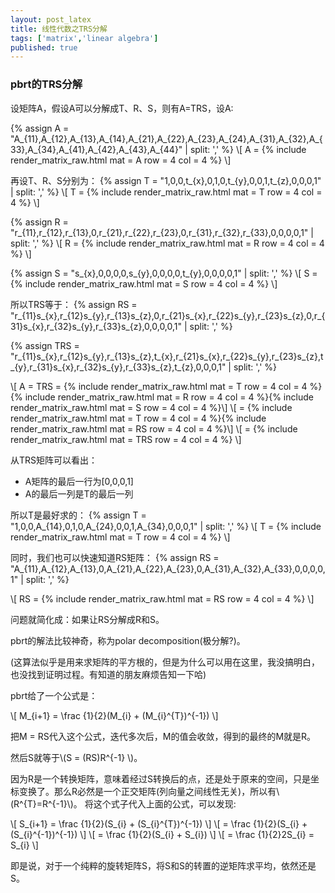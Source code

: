 ```yaml
---
layout: post_latex
title: 线性代数之TRS分解
tags: ['matrix','linear algebra']
published: true
---
```



### pbrt的TRS分解

设矩阵A，假设A可以分解成T、R、S，则有A=TRS，设A:

{% assign A = "A\_\{11\},A\_\{12\},A\_\{13\},A\_\{14\},A\_\{21\},A\_\{22\},A\_\{23\},A\_\{24\},A\_\{31\},A\_\{32\},A\_\{33\},A\_\{34\},A\_\{41\},A\_\{42\},A\_\{43\},A\_\{44\}" | split: ',' %}
\\[ A = {% include render_matrix_raw.html mat = A row = 4 col = 4 %}  \\]

再设T、R、S分别为：
{% assign T = "1,0,0,t\_\{x\},0,1,0,t\_\{y\},0,0,1,t\_\{z\},0,0,0,1" | split: ',' %}
\\[ T = {% include render_matrix_raw.html mat = T row = 4 col = 4 %}  \\]

{% assign R = "r\_\{11\},r\_\{12\},r\_\{13\},0,r\_\{21\},r\_\{22\},r\_\{23\},0,r\_\{31\},r\_\{32\},r\_\{33\},0,0,0,0,1" | split: ',' %}
\\[ R = {% include render_matrix_raw.html mat = R row = 4 col = 4 %}  \\]


{% assign S = "s\_\{x\},0,0,0,0,s\_\{y\},0,0,0,0,t\_\{y\},0,0,0,0,1" | split: ',' %}
\\[ S = {% include render_matrix_raw.html mat = S row = 4 col = 4 %}  \\]


所以TRS等于：
{% assign RS = "r\_\{11\}s\_\{x\},r\_\{12\}s\_\{y\},r\_\{13\}s\_\{z\},0,r\_\{21\}s\_\{x\},r\_\{22\}s\_\{y\},r\_\{23\}s\_\{z\},0,r\_\{31\}s\_\{x\},r\_\{32\}s\_\{y\},r\_\{33\}s\_\{z\},0,0,0,0,1" | split: ',' %}

{% assign TRS = "r\_\{11\}s\_\{x\},r\_\{12\}s\_\{y\},r\_\{13\}s\_\{z\},t\_\{x\},r\_\{21\}s\_\{x\},r\_\{22\}s\_\{y\},r\_\{23\}s\_\{z\},t\_\{y\},r\_\{31\}s\_\{x\},r\_\{32\}s\_\{y\},r\_\{33\}s\_\{z\},t\_\{z\},0,0,0,1" | split: ',' %}

\\[ A = TRS = {% include render_matrix_raw.html mat = T row = 4 col = 4 %}{% include render_matrix_raw.html mat = R row = 4 col = 4 %}{% include render_matrix_raw.html mat = S row = 4 col = 4 %}\\]
\\[ = {% include render_matrix_raw.html mat = T row = 4 col = 4 %}{% include render_matrix_raw.html mat = RS row = 4 col = 4 %}\\]
\\[  = {% include render_matrix_raw.html mat = TRS row = 4 col = 4 %} \\]

从TRS矩阵可以看出：

- A矩阵的最后一行为[0,0,0,1]
- A的最后一列是T的最后一列

所以T是最好求的：
{% assign T = "1,0,0,A\_\{14\},0,1,0,A\_\{24\},0,0,1,A\_\{34\},0,0,0,1" | split: ',' %}
\\[ T = {% include render_matrix_raw.html mat = T row = 4 col = 4 %}  \\]

同时，我们也可以快速知道RS矩阵：
{% assign RS = "A\_\{11\},A\_\{12\},A\_\{13\},0,A\_\{21\},A\_\{22\},A\_\{23\},0,A\_\{31\},A\_\{32\},A\_\{33\},0,0,0,0,1" | split: ',' %}

\\[ RS = {% include render_matrix_raw.html mat = RS row = 4 col = 4 %}  \\]

问题就简化成：如果让RS分解成R和S。

pbrt的解法比较神奇，称为polar decomposition(极分解?)。

(这算法似乎是用来求矩阵的平方根的，但是为什么可以用在这里，我没搞明白，也没找到证明过程。有知道的朋友麻烦告知一下哈)

pbrt给了一个公式是：

\\[ M\_\{i+1\} = \\frac \{1\}\{2\}(M\_\{i\} + (M\_\{i\}\^\{T\})\^\{-1\}) \\]

把M = RS代入这个公式，迭代多次后，M的值会收敛，得到的最终的M就是R。

然后S就等于\\(S = (RS)R\^\{-1\} \\)。

因为R是一个转换矩阵，意味着经过S转换后的点，还是处于原来的空间，只是坐标变换了。那么R必然是一个正交矩阵(列向量之间线性无关)，所以有\\(R\^\{T\}=R\^\{-1\}\\)。
将这个式子代入上面的公式，可以发现:

\\[ S\_\{i+1\} = \\frac \{1\}\{2\}(S\_\{i\} + (S\_\{i\}\^\{T\})\^\{-1\}) \\]
\\[ = \\frac \{1\}\{2\}(S\_\{i\} + (S\_\{i\}\^\{-1\})\^\{-1\}) \\]
\\[ = \\frac \{1\}\{2\}(S\_\{i\} + S\_\{i\}) \\]
\\[ = \\frac \{1\}\{2\}2S\_\{i\}  = S\_\{i\} \\]

即是说，对于一个纯粹的旋转矩阵S，将S和S的转置的逆矩阵求平均，依然还是S。

